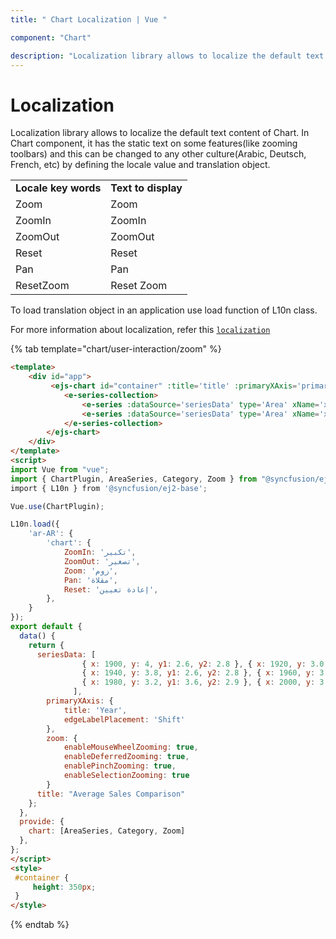 ```yaml
---
title: " Chart Localization | Vue "

component: "Chart"

description: "Localization library allows to localize the default text content of Chart."
---
```


# Localization

Localization library allows to localize the default text content of Chart. In Chart component,
it has the static text on some features(like zooming toolbars)
and this can be changed to any other culture(Arabic, Deutsch, French, etc) by defining the locale value and translation object.

<!-- markdownlint-disable MD033 -->

<table>
<tr>
<td><b>Locale key words</b></td>
<td><b>Text to display</b></td>
</tr>
<tr>
<td>Zoom</td>
<td>Zoom</td>
</tr>
<tr>
<td>ZoomIn</td>
<td>ZoomIn</td>
</tr>
<tr>
<td>ZoomOut</td>
<td>ZoomOut</td>
</tr>
<tr>
<td>Reset</td>
<td>Reset</td>
</tr>
<tr>
<td>Pan</td>
<td>Pan</td>
</tr>
<tr>
<td>ResetZoom</td>
<td>Reset Zoom</td>
</tr>
</table>

To load translation object in an application use load function of L10n class.

For more information about localization, refer this
[`localization`](http://ej2.syncfusion.com/angular/documentation/base/localization.html)

{% tab template="chart/user-interaction/zoom" %}

```html
<template>
    <div id="app">
         <ejs-chart id="container" :title='title' :primaryXAxis='primaryXAxis' :zoomSettings='zoom'>
            <e-series-collection>
                <e-series :dataSource='seriesData' type='Area' xName='x' yName='y' name='Product X'> </e-series>
                <e-series :dataSource='seriesData' type='Area' xName='x' yName='y1' name='Product Y'> </e-series>
            </e-series-collection>
        </ejs-chart>
    </div>
</template>
<script>
import Vue from "vue";
import { ChartPlugin, AreaSeries, Category, Zoom } from "@syncfusion/ej2-vue-charts";
import { L10n } from '@syncfusion/ej2-base';

Vue.use(ChartPlugin);

L10n.load({
    'ar-AR': {
        'chart': {
            ZoomIn: 'تكبير',
            ZoomOut: 'تصغير',
            Zoom: 'زوم',
            Pan: 'مقلاة',
            Reset: 'إعادة تعيين',
        },
    }
});
export default {
  data() {
    return {
      seriesData: [
                { x: 1900, y: 4, y1: 2.6, y2: 2.8 }, { x: 1920, y: 3.0, y1: 2.8, y2: 2.5 },
                { x: 1940, y: 3.8, y1: 2.6, y2: 2.8 }, { x: 1960, y: 3.4, y1: 3, y2: 3.2 },
                { x: 1980, y: 3.2, y1: 3.6, y2: 2.9 }, { x: 2000, y: 3.9, y1: 3, y2: 2 }
              ],
        primaryXAxis: {
            title: 'Year',
            edgeLabelPlacement: 'Shift'
        },
        zoom: {
            enableMouseWheelZooming: true,
            enableDeferredZooming: true,
            enablePinchZooming: true,
            enableSelectionZooming: true
        }
      title: "Average Sales Comparison"
    };
  },
  provide: {
    chart: [AreaSeries, Category, Zoom]
  },
};
</script>
<style>
 #container {
     height: 350px;
 }
</style>
```

{% endtab %}